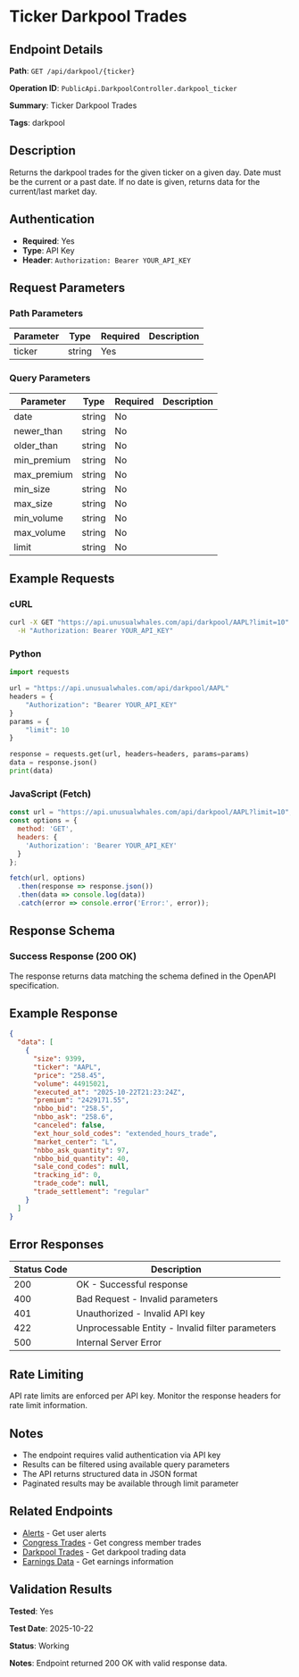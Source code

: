 # Ticker Darkpool Trades

## Endpoint Details

**Path**: `GET /api/darkpool/{ticker}`

**Operation ID**: `PublicApi.DarkpoolController.darkpool_ticker`

**Summary**: Ticker Darkpool Trades

**Tags**: darkpool

## Description

Returns the darkpool trades for the given ticker on a given day.
Date must be the current or a past date. If no date is given, returns data for the current/last market day.


## Authentication

- **Required**: Yes
- **Type**: API Key
- **Header**: `Authorization: Bearer YOUR_API_KEY`

## Request Parameters

### Path Parameters

| Parameter | Type | Required | Description |
|-----------|------|----------|-------------|
| ticker | string | Yes |  |


### Query Parameters

| Parameter | Type | Required | Description |
|-----------|------|----------|-------------|
| date | string | No |  |
| newer_than | string | No |  |
| older_than | string | No |  |
| min_premium | string | No |  |
| max_premium | string | No |  |
| min_size | string | No |  |
| max_size | string | No |  |
| min_volume | string | No |  |
| max_volume | string | No |  |
| limit | string | No |  |


## Example Requests

### cURL

```bash
curl -X GET "https://api.unusualwhales.com/api/darkpool/AAPL?limit=10" \
  -H "Authorization: Bearer YOUR_API_KEY"
```

### Python

```python
import requests

url = "https://api.unusualwhales.com/api/darkpool/AAPL"
headers = {
    "Authorization": "Bearer YOUR_API_KEY"
}
params = {
    "limit": 10
}

response = requests.get(url, headers=headers, params=params)
data = response.json()
print(data)
```

### JavaScript (Fetch)

```javascript
const url = "https://api.unusualwhales.com/api/darkpool/AAPL?limit=10";
const options = {
  method: 'GET',
  headers: {
    'Authorization': 'Bearer YOUR_API_KEY'
  }
};

fetch(url, options)
  .then(response => response.json())
  .then(data => console.log(data))
  .catch(error => console.error('Error:', error));
```

## Response Schema

### Success Response (200 OK)

The response returns data matching the schema defined in the OpenAPI specification.

## Example Response

```json
{
  "data": [
    {
      "size": 9399,
      "ticker": "AAPL",
      "price": "258.45",
      "volume": 44915021,
      "executed_at": "2025-10-22T21:23:24Z",
      "premium": "2429171.55",
      "nbbo_bid": "258.5",
      "nbbo_ask": "258.6",
      "canceled": false,
      "ext_hour_sold_codes": "extended_hours_trade",
      "market_center": "L",
      "nbbo_ask_quantity": 97,
      "nbbo_bid_quantity": 40,
      "sale_cond_codes": null,
      "tracking_id": 0,
      "trade_code": null,
      "trade_settlement": "regular"
    }
  ]
}
```

## Error Responses

| Status Code | Description |
|-------------|-------------|
| 200 | OK - Successful response |
| 400 | Bad Request - Invalid parameters |
| 401 | Unauthorized - Invalid API key |
| 422 | Unprocessable Entity - Invalid filter parameters |
| 500 | Internal Server Error |

## Rate Limiting

API rate limits are enforced per API key. Monitor the response headers for rate limit information.

## Notes

- The endpoint requires valid authentication via API key
- Results can be filtered using available query parameters
- The API returns structured data in JSON format
- Paginated results may be available through limit parameter

## Related Endpoints

- [Alerts](/api/alerts) - Get user alerts
- [Congress Trades](/api/congress/recent-trades) - Get congress member trades
- [Darkpool Trades](/api/darkpool/recent) - Get darkpool trading data
- [Earnings Data](/api/earnings) - Get earnings information

## Validation Results

**Tested**: Yes

**Test Date**: 2025-10-22

**Status**: Working

**Notes**: Endpoint returned 200 OK with valid response data.
